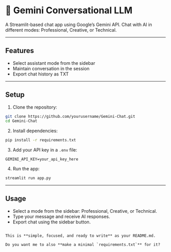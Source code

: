 
# 💬 Gemini Conversational LLM

A Streamlit-based chat app using Google’s Gemini API. Chat with AI in different modes: Professional, Creative, or Technical.

---

## Features
- Select assistant mode from the sidebar
- Maintain conversation in the session
- Export chat history as TXT

---

## Setup
1. Clone the repository:
```bash
git clone https://github.com/yourusername/Gemini-Chat.git
cd Gemini-Chat
````

2. Install dependencies:

```bash
pip install -r requirements.txt
```

3. Add your API key in a `.env` file:

```
GEMINI_API_KEY=your_api_key_here
```

4. Run the app:

```bash
streamlit run app.py
```

---

## Usage

* Select a mode from the sidebar: Professional, Creative, or Technical.
* Type your message and receive AI responses.
* Export chat using the sidebar button.

```

This is **simple, focused, and ready to write** as your README.md.  

Do you want me to also **make a minimal `requirements.txt`** for it?
```
